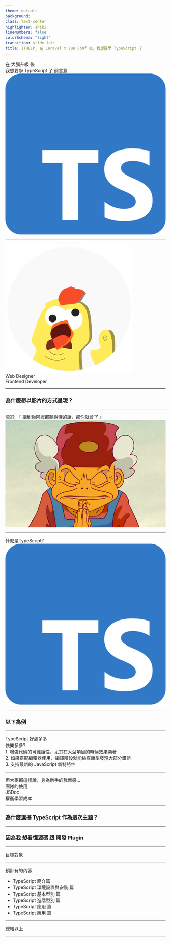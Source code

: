 ```yaml
---
theme: default
background:
class: text-center
highlighter: shiki
lineNumbers: false
colorSchema: "light"
transition: slide-left
title: ITHELP_ 在 Laravel x Vue Conf 後，我想要學 TypeScript 了
---
```


<div class="flex h-full space-x-8 items-center justify-center">
  <div class="font-bold  text-left tracking-wide p-3 text-[#2e79c7] text-[35px] relative">在 <span class="text-center p-0.5  px-3  text-[55px] inline-block"> 大腦升級 </span> 後  <br>我想要學 TypeScript 了  
  <span class="bg-[#2e79c7] mt-10 text-white text-center p-1 text-[20px] w-20 block">前言篇</span>  
  </div>
  <div class="h-42 w-42">
    <img src ="/tslogo.png" class="mx-auto"/>
  </div>
</div>
<div class="mx-auto bg-[#2e79c7] h-3 right-0 bottom-0 left-0 absolute"></div>

---

<div class="flex h-full mx-auto h-350px mx-3  items-center justify-center relative">
  <div class="  text-right mr-5 w-215px inline-block">
    <div class="w-215px">
      <img src ="/ithelp_100.png" class="mx-auto w-full"/>
    </div>
  </div>

   <div class="font-bold mx-auto  bg-[#2F6FB0] text-center text-white px-3  top-50 left-16  text-[30px] absolute" v-click="1">
    Web Designer
   </div>
   <div class="font-bold mx-auto  text-center top-50 right-6 text-[30px]  text-[#2F6FB0]  absolute " v-click="2">
      Frontend Developer
   </div>
</div>

<div class="mx-auto bg-[#2e79c7] h-3 right-0 bottom-0 left-0 absolute"></div>

---

<h3 class="font-bold my-auto  mx-auto mt-44 text-xl  text-center p-3 text-[#2e79c7]">為什麼想以影片的方式呈現？</h3>

<div class="mx-auto bg-[#2e79c7] h-3 right-0 bottom-0 left-0 absolute"></div>

---

<div  class="font-bold  mt-10  text-xl text-center text-[#2e79c7]" >
 <div>龍哥: 『 講到你阿嬤都聽得懂的話，那你就會了 』</div>
 <img src="q.png" class="mx-auto mt-10 w-120">
</div>

<div class="mx-auto bg-[#2e79c7] h-3 right-0 bottom-0 left-0 absolute"></div>

---

<div class="flex h-full space-x-8 items-center justify-center">
  <div class="font-bold  text-left tracking-wide p-3 text-[#2e79c7] text-[35px] relative"> 什麼是TypeScript?
  </div>
  <div class="h-30 w-30">
    <img src ="/tslogo.png" class="mx-auto"/>
  </div>
</div>
<div class="mx-auto bg-[#2e79c7] h-3 right-0 bottom-0 left-0 absolute"></div>

---

<h3 class="font-bold my-auto  mx-auto mt-44 text-xl  text-center p-3 text-[#2e79c7]">以下為例</h3>

<div class="mx-auto bg-[#2e79c7] h-3 right-0 bottom-0 left-0 absolute"></div>

---

<div class="flex h-full  items-center justify-around">
  <div class="font-bold bg-[#2e79c7] h-20 text-white text-center p-2 px-10 text-[20px]"> TypeScript 好處多多<br>快樂多多? </div>
  <div class="text-left mr-4 text-[#2e79c7] text-[19px]">
    <div>1. 增強代碼的可維護性，尤其在大型項目的時候效果顯著</div>
    <div>2. 如果搭配編輯器使用，編譯階段就能檢查類型發現大部分錯誤</div>
    <div>3. 支持最新的 JavaScript 新特特性</div>
  </div>
</div>
<div class="mx-auto bg-[#2e79c7] h-3 right-0 bottom-0 left-0 absolute"></div>

---

<div class="h-full ">
  <div class="font-bold my-auto  mx-auto text-center p-3 text-[#2e79c7] text-3xl">但大家都這樣說，身為新手的我無感... </div>
  <div class="flex h-46 mt-24 w-full items-center  justify-center relative">
    <div class="rounded-full mx-auto bg-[#CEDCEC66] h-60  text-center top-2 right-70 left-0 w-60 -z-3 absolute" ></div>
    <div class="rounded-full mx-auto bg-[#CAD8E64D] h-48 text-center right-0 -bottom-3 left-0 w-48  -z-1 absolute" ></div>
    <div class="rounded-full mx-auto bg-[#C4E1FF33] h-68 text-center top-3 right-0 left-90 w-68 -z-2 absolute " ></div>
    <div class="font-bold mx-auto  text-center top-0 left-50 text-30px text-[#2F6FB0]  leading-60  w-40 absolute " >
      團隊的使用 
    </div>
    <div class="font-bold m-auto text-center top-0  right-0 bottom-0 left-0 text-30px text-[#2F6FB0] leading-48  w-40 absolute ">
      JSDoc
    </div>
    <div class="font-bold text-center right-14 right-34 bottom-0 bottom-5   text-30px  text-[#2F6FB0]  w-60   absolute">
      權衡學習成本
    </div>
  </div>
</div>

<div class="mx-auto bg-[#2e79c7] h-3 right-0 bottom-0 left-0 absolute"></div>

---

<h3 class="font-bold my-auto  mx-auto mt-44 text-xl  text-center p-3 text-[#2e79c7]">為什麼選擇 TypeScript 作為這次主題？</h3>

<div class="mx-auto bg-[#2e79c7] h-3 right-0 bottom-0 left-0 absolute"></div>

---

<h3 class="font-bold my-auto  mx-auto mt-44 text-xl  text-center p-3 text-[#2e79c7]">因為我 想看懂源碼 跟 開發 Plugin</h3>

<div class="mx-auto bg-[#2e79c7] h-3 right-0 bottom-0 left-0 absolute"></div>

---

<div class="font-bold my-auto  mx-auto text-center p-3 text-[#2e79c7] text-3xl">目標對象 </div>

<div class="mx-auto bg-[#2e79c7] h-3 right-0 bottom-0 left-0 absolute"></div>

---

<div class="font-bold my-auto  mx-auto text-center p-3 text-[#2e79c7] text-3xl">預計有的內容</div>

<ul class="mt-10 text-xl text-[#2e79c7]">
  <li>TypeScript 簡介篇</li>
  <li>TypeScript 環境設置與安裝 篇</li>
  <li>TypeScript 基本型別 篇</li>
  <li>TypeScript 進階型別 篇</li>
  <li>TypeScript 應用 篇</li>
  <li>TypeScript 應用 篇</li>
</ul>

<div class="mx-auto bg-[#2e79c7] h-3 right-0 bottom-0 left-0 absolute"></div>

---

<div class="font-bold   mx-auto mt-40 text-center p-3 text-[#2e79c7] text-3xl">總結以上 </div>

<div class="mx-auto bg-[#2e79c7] h-3 right-0 bottom-0 left-0 absolute"></div>

---
